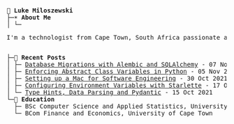 <pre>

💾 <b>Luke Miloszewski</b>  
├─☀️ <b>About Me</b>
│ └─ <p>I'm a technologist from Cape Town, South Africa passionate about software engineering, machine learning and blockchain technology</p>
├─📝 <b>Recent Posts</b>  
│ ├─ <a href="https://www.lukemiloszewski.com/blog/database-migrations-with-alembic">Database Migrations with Alembic and SQLAlchemy</a> - 07 Nov 2021
│ ├─ <a href="https://www.lukemiloszewski.com/blog/abstract-class-variables">Enforcing Abstract Class Variables in Python</a> - 05 Nov 2021
│ ├─ <a href="https://www.lukemiloszewski.com/blog/setting-up-a-macbook">Setting up a Mac for Software Engineering</a> - 30 Oct 2021
│ ├─ <a href="https://www.lukemiloszewski.com/blog/starlette-env-configuration">Configuring Environment Variables with Starlette</a> - 17 Oct 2021
│ └─ <a href="https://www.lukemiloszewski.com/blog/pydantic-data-validation">Type Hints, Data Parsing and Pydantic</a> - 15 Oct 2021
└─🍎 <b>Education</b>  
  ├─ BSc Computer Science and Applied Statistics, University of Cape Town
  └─ BCom Finance and Economics, University of Cape Town

</pre>

